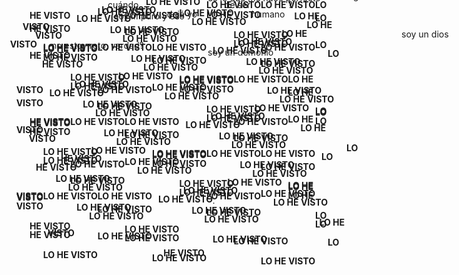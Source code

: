 <p><span>no estoy roto, verdad?</span></p>
  <p><span style="position: relative; top: -20px; left: 250px;"><span>soy un demonio</span></span>
  </p>
  <p><span style="position: relative; top: -80px; left: 560px;"><span>soy un dios</span></span>
  </p>
  <p><span style="position: relative; top: -140px; left: 100px;"><span>soy impuro y eso</span></span>
  </p>
  <p><span style="position: relative; top: -200px; left: 250px;"><span>es lo que me hace perfecto</span></span>
  </p>
  <p><span style="position: relative; top: -220px; left: 90px;"><span>cuándo<span style="position: relative; top: -15px; left: 25px;"><span>dejó la gente</span></span><span style="position: relative; top: 15px; left: -40px;"><span>dejé yo</span></span> de ser <span style="position: relative; top: -15px; left: 5px;"><span>humana</span></span><span style="position: relative; top: 15px; left: -55px;"><span>humano</span></span><span style="position: relative; top: 0px; left: -50px;"><span>?</span></span>
  </p>
  <p><span style="position: relative; top: -280px; left: 390px;"><span><span style="position: relative; top: -15px; left: 55px;"><span>le tienen</span></span><span style="position: relative; top: 15px; left: 0px;"><span>le tengo</span></span> miedo a la muerte</span></span>
  </p>
  <p align="center"><span style="position: relative; top: -320px; left: 0px;"><span><strong><span>HAS VISTO ALGUNA VEZ MORIR A UN ÁNGEL?</span></strong>
  </span></span></p>
  <p align="center"><span style="position: relative; top: -380px; left: 0px;"><span>sí.</span></span>.</p>
  <p align="center"><b><span style="position: relative; top: -400px; left: -70px;"><span>LO HE VISTO</span></span><span style="position: relative; top: -395px; left: -60px;"><span>LO HE VISTO</span></span><span style="position: relative; top: -395px; left: -60px;"><span>LO HE VISTO</span></span><span style="position: relative; top: -395px; left: -60px;"><span>LO HE VISTO</span></span><span style="position: relative; top: -390px; left: -50px;"><span>LO HE VISTO</span></span><span style="position: relative; top: -395px; left: -60px;"><span>LO HE VISTO</span></span><span style="position: relative; top: -385px; left: -40px;"><span>LO HE VISTO</span></span><span style="position: relative; top: -350px; left: -60px;"><span>LO HE VISTO</span></span><span style="position: relative; top: -380px; left: -30px;"><span>LO HE VISTO</span></span><span style="position: relative; top: -345px; left: -60px;"><span>LO HE VISTO</span></span><span style="position: relative; top: -375px; left: -20px;"><span>LO HE VISTO</span></span><span style="position: relative; top: -340px; left: -60px;"><span>LO HE VISTO</span></span><span style="position: relative; top: -370px; left: -10px;"><span>LO HE VISTO</span></span><span style="position: relative; top: -335px; left: -60px;"><span>LO HE VISTO</span></span><span style="position: relative; top: -365px; left: -60px;"><span>LO HE VISTO</span></span><span style="position: relative; top: -330px; left: -60px;"><span>LO HE VISTO</span></span><span style="position: relative; top: -360px; left: -50px;"><span>LO HE VISTO</span></span><span style="position: relative; top: -325px; left: -60px;"><span>LO HE VISTO</span></span><span style="position: relative; top: -355px; left: -40px;"><span>LO HE VISTO</span></span><span style="position: relative; top: -400px; left: -70px;"><span>LO HE VISTO</span></span><span style="position: relative; top: -395px; left: -60px;"><span>LO HE VISTO</span></span><span style="position: relative; top: -395px; left: -60px;"><span>LO HE VISTO</span></span><span style="position: relative; top: -395px; left: -60px;"><span>LO HE VISTO</span></span><span style="position: relative; top: -390px; left: -50px;"><span>LO HE VISTO</span></span><span style="position: relative; top: -395px; left: -60px;"><span>LO HE VISTO</span></span><span style="position: relative; top: -385px; left: -40px;"><span>LO HE VISTO</span></span><span style="position: relative; top: -350px; left: -60px;"><span>LO HE VISTO</span></span><span style="position: relative; top: -380px; left: -30px;"><span>LO HE VISTO</span></span><span style="position: relative; top: -345px; left: -60px;"><span>LO HE VISTO</span></span><span style="position: relative; top: -375px; left: -20px;"><span>LO HE VISTO</span></span><span style="position: relative; top: -340px; left: -60px;"><span>LO HE VISTO</span></span><span style="position: relative; top: -370px; left: -10px;"><span>LO HE VISTO</span></span><span style="position: relative; top: -335px; left: -60px;"><span>LO HE VISTO</span></span><span style="position: relative; top: -365px; left: -60px;"><span>LO HE VISTO</span></span><span style="position: relative; top: -330px; left: -60px;"><span>LO HE VISTO</span></span><span style="position: relative; top: -360px; left: -50px;"><span>LO HE VISTO</span></span><span style="position: relative; top: -325px; left: -60px;"><span>LO HE VISTO</span></span><span style="position: relative; top: -355px; left: -40px;"><span>LO HE VISTO</span></span><span style="position: relative; top: -400px; left: -70px;"><span>LO HE VISTO</span></span><span style="position: relative; top: -395px; left: -60px;"><span>LO HE VISTO</span></span><span style="position: relative; top: -395px; left: -60px;"><span>LO HE VISTO</span></span><span style="position: relative; top: -395px; left: -60px;"><span>LO HE VISTO</span></span><span style="position: relative; top: -390px; left: -50px;"><span>LO HE VISTO</span></span><span style="position: relative; top: -395px; left: -60px;"><span>LO HE VISTO</span></span><span style="position: relative; top: -385px; left: -40px;"><span>LO HE VISTO</span></span><span style="position: relative; top: -350px; left: -60px;"><span>LO HE VISTO</span></span><span style="position: relative; top: -380px; left: -30px;"><span>LO HE VISTO</span></span><span style="position: relative; top: -345px; left: -60px;"><span>LO HE VISTO</span></span><span style="position: relative; top: -375px; left: -20px;"><span>LO HE VISTO</span></span><span style="position: relative; top: -340px; left: -60px;"><span>LO HE VISTO</span></span><span style="position: relative; top: -370px; left: -10px;"><span>LO HE VISTO</span></span><span style="position: relative; top: -335px; left: -60px;"><span>LO HE VISTO</span></span><span style="position: relative; top: -365px; left: -60px;"><span>LO HE VISTO</span></span><span style="position: relative; top: -330px; left: -60px;"><span>LO HE VISTO</span></span><span style="position: relative; top: -360px; left: -50px;"><span>LO HE VISTO</span></span><span style="position: relative; top: -325px; left: -60px;"><span>LO HE VISTO</span></span><span style="position: relative; top: -355px; left: -40px;"><span>LO HE VISTO</span></span><span style="position: relative; top: -400px; left: -70px;"><span>LO HE VISTO</span></span><span style="position: relative; top: -395px; left: -60px;"><span>LO HE VISTO</span></span><span style="position: relative; top: -395px; left: -60px;"><span>LO HE VISTO</span></span><span style="position: relative; top: -395px; left: -60px;"><span>LO HE VISTO</span></span><span style="position: relative; top: -390px; left: -50px;"><span>LO HE VISTO</span></span><span style="position: relative; top: -395px; left: -60px;"><span>LO HE VISTO</span></span><span style="position: relative; top: -385px; left: -40px;"><span>LO HE VISTO</span></span><span style="position: relative; top: -350px; left: -60px;"><span>LO HE VISTO</span></span><span style="position: relative; top: -380px; left: -30px;"><span>LO HE VISTO</span></span><span style="position: relative; top: -345px; left: -60px;"><span>LO HE VISTO</span></span><span style="position: relative; top: -375px; left: -20px;"><span>LO HE VISTO</span></span><span style="position: relative; top: -340px; left: -60px;"><span>LO HE VISTO</span></span><span style="position: relative; top: -370px; left: -10px;"><span>LO HE VISTO</span></span><span style="position: relative; top: -335px; left: -60px;"><span>LO HE VISTO</span></span><span style="position: relative; top: -365px; left: -60px;"><span>LO HE VISTO</span></span><span style="position: relative; top: -330px; left: -60px;"><span>LO HE VISTO</span></span><span style="position: relative; top: -360px; left: -50px;"><span>LO HE VISTO</span></span><span style="position: relative; top: -325px; left: -60px;"><span>LO HE VISTO</span></span><span style="position: relative; top: -355px; left: -40px;"><span>LO HE VISTO</span></span><span style="position: relative; top: -400px; left: -70px;"><span>LO HE VISTO</span></span><span style="position: relative; top: -395px; left: -60px;"><span>LO HE VISTO</span></span><span style="position: relative; top: -395px; left: -60px;"><span>LO HE VISTO</span></span><span style="position: relative; top: -395px; left: -60px;"><span>LO HE VISTO</span></span><span style="position: relative; top: -390px; left: -50px;"><span>LO HE VISTO</span></span><span style="position: relative; top: -395px; left: -60px;"><span>LO HE VISTO</span></span><span style="position: relative; top: -385px; left: -40px;"><span>LO HE VISTO</span></span><span style="position: relative; top: -350px; left: -60px;"><span>LO HE VISTO</span></span><span style="position: relative; top: -380px; left: -30px;"><span>LO HE VISTO</span></span><span style="position: relative; top: -345px; left: -60px;"><span>LO HE VISTO</span></span><span style="position: relative; top: -375px; left: -20px;"><span>LO HE VISTO</span></span><span style="position: relative; top: -340px; left: -60px;"><span>LO HE VISTO</span></span><span style="position: relative; top: -370px; left: -10px;"><span>LO HE VISTO</span></span><span style="position: relative; top: -335px; left: -60px;"><span>LO HE VISTO</span></span><span style="position: relative; top: -365px; left: -60px;"><span>LO HE VISTO</span></span><span style="position: relative; top: -330px; left: -60px;"><span>LO HE VISTO</span></span><span style="position: relative; top: -360px; left: -50px;"><span>LO HE VISTO</span></span><span style="position: relative; top: -325px; left: -60px;"><span>LO HE VISTO</span></span><span style="position: relative; top: -355px; left: -40px;"><span>LO HE VISTO</span></span><span style="position: relative; top: -400px; left: -70px;"><span>LO HE VISTO</span></span><span style="position: relative; top: -395px; left: -60px;"><span>LO HE VISTO</span></span><span style="position: relative; top: -395px; left: -60px;"><span>LO HE VISTO</span></span><span style="position: relative; top: -395px; left: -60px;"><span>LO HE VISTO</span></span><span style="position: relative; top: -390px; left: -50px;"><span>LO HE VISTO</span></span><span style="position: relative; top: -395px; left: -60px;"><span>LO HE VISTO</span></span><span style="position: relative; top: -385px; left: -40px;"><span>LO HE VISTO</span></span><span style="position: relative; top: -350px; left: -60px;"><span>LO HE VISTO</span></span><span style="position: relative; top: -380px; left: -30px;"><span>LO HE VISTO</span></span><span style="position: relative; top: -345px; left: -60px;"><span>LO HE VISTO</span></span><span style="position: relative; top: -375px; left: -20px;"><span>LO HE VISTO</span></span><span style="position: relative; top: -340px; left: -60px;"><span>LO HE VISTO</span></span><span style="position: relative; top: -370px; left: -10px;"><span>LO HE VISTO</span></span><span style="position: relative; top: -335px; left: -60px;"><span>LO HE VISTO</span></span><span style="position: relative; top: -365px; left: -60px;"><span>LO HE VISTO</span></span><span style="position: relative; top: -330px; left: -60px;"><span>LO HE VISTO</span></span><span style="position: relative; top: -360px; left: -50px;"><span>LO HE VISTO</span></span><span style="position: relative; top: -325px; left: -60px;"><span>LO HE VISTO</span></span><span style="position: relative; top: -355px; left: -40px;"><span>LO HE VISTO</span></span><span style="position: relative; top: -400px; left: -70px;"><span>LO HE VISTO</span></span><span style="position: relative; top: -395px; left: -60px;"><span>LO HE VISTO</span></span><span style="position: relative; top: -395px; left: -60px;"><span>LO HE VISTO</span></span><span style="position: relative; top: -395px; left: -60px;"><span>LO HE VISTO</span></span><span style="position: relative; top: -390px; left: -50px;"><span>LO HE VISTO</span></span><span style="position: relative; top: -395px; left: -60px;"><span>LO HE VISTO</span></span><span style="position: relative; top: -385px; left: -40px;"><span>LO HE VISTO</span></span><span style="position: relative; top: -350px; left: -60px;"><span>LO HE VISTO</span></span><span style="position: relative; top: -380px; left: -30px;"><span>LO HE VISTO</span></span><span style="position: relative; top: -345px; left: -60px;"><span>LO HE VISTO</span></span><span style="position: relative; top: -375px; left: -20px;"><span>LO HE VISTO</span></span><span style="position: relative; top: -340px; left: -60px;"><span>LO HE VISTO</span></span><span style="position: relative; top: -370px; left: -10px;"><span>LO HE VISTO</span></span><span style="position: relative; top: -335px; left: -60px;"><span>LO HE VISTO</span></span><span style="position: relative; top: -365px; left: -60px;"><span>LO HE VISTO</span></span><span style="position: relative; top: -330px; left: -60px;"><span>LO HE VISTO</span></span><span style="position: relative; top: -360px; left: -50px;"><span>LO HE VISTO</span></span><span style="position: relative; top: -325px; left: -60px;"><span>LO HE VISTO</span></span><span style="position: relative; top: -355px; left: -40px;"><span>LO HE VISTO</span></span></b></p>
